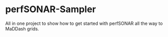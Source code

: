 # perfSONAR-Sampler
All in one project to show how to get started with perfSONAR all the way to MaDDash grids.
